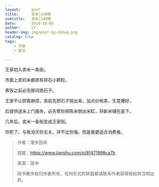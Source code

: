 ```yaml
---
layout:     post
title:      卖米|140微
subtitle:   卖米|140微
date:       2018-10-08
author:     LY
header-img: img/post-bg-debug.png
catalog: true
tags:
    - 文章
    - 英文

---
```


王家初入卖米一条街。

市面上卖的米都掺有碎石小颗粒。

煮饭之前必先郁闷挑石子。

王家不让顾客麻烦，卖前先把石子挑出来，加点价格卖，生意爆好。

后提供送米上门服务，必先帮你把陈米倒出米缸，将新米铺在底下。

几年后，卖米一条街变成王家街。

你死了，与我消灭你无关，并不比你强，而是我更适合消费者。

> 作者：漫步田鸡
>
> 链接：https://www.jianshu.com/p/81471998ca7b
>
> 來源：简书
>
> 简书著作权归作者所有，任何形式的转载都请联系作者获得授权并注明出处。